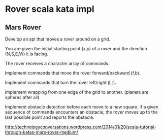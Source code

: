 Rover scala kata impl
=====================

Mars Rover
----------
Develop an api that moves a rover around on a grid.

You are given the initial starting point (x,y) of a rover and the direction (N,S,E,W) it is facing.

The rover receives a character array of commands.

Implement commands that move the rover forward/backward (f,b).

Implement commands that turn the rover left/right (l,r).

Implement wrapping from one edge of the grid to another. (planets are spheres after all)

Implement obstacle detection before each move to a new square. If a given sequence of commands encounters an obstacle, the rover moves up to the last possible point and reports the obstacle.

http://technologyconversations.wordpress.com/2014/01/20/scala-tutorial-through-katas-mars-rover-medium/
